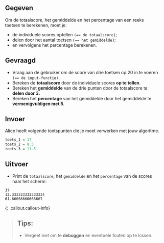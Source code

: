 ## Gegeven

Om de totaalscore, het gemiddelde en het percentage van een reeks toetsen te berekenen, moet je: 
* de individuele scores optellen `(== de totaalscore)`; 
* delen door het aantal toetsen `(== het gemiddelde)`;
* en vervolgens het percentage berekenen.

## Gevraagd

* Vraag aan de gebruiker om de score van drie toetsen op 20 in te voeren `(== de input-functie)`.
* Bereken de **totaalscore** door de individuele scores **op te tellen.**
* Bereken het **gemiddelde** van de drie punten door de totaalscore te **delen door 3.**
* Bereken het **percentage** van het gemiddelde door het gemiddelde te **vermenigvuldigen met 5.**


## Invoer
Alice heeft volgende toetspunten die je moet verwerken met jouw algoritme. 

```R
toets_1 = 17
toets_2 = 8.5
toets_3 = 11.5 
```

## Uitvoer

* Print de `totaalscore`, het `gemiddelde` en het `percentage` van de scores naar het scherm: 

```
37
12.333333333333334
61.66666666666667
```

{: .callout.callout-info}
>## Tips: 
>* Vergeet niet om te **debuggen** en eventuele fouten op te lossen.
